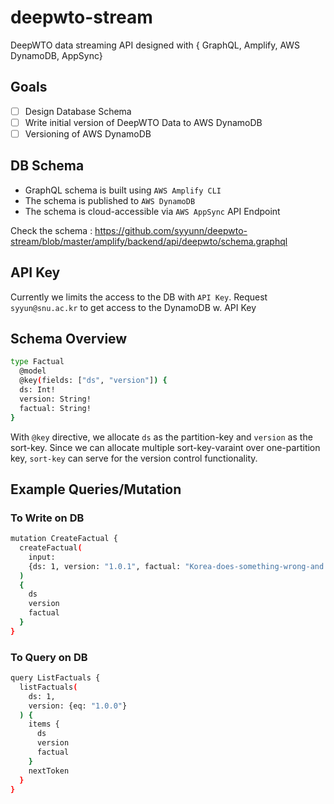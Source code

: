 # deepwto-stream
DeepWTO data streaming API designed with { GraphQL, Amplify, AWS DynamoDB, AppSync}

## Goals
- [ ] Design Database Schema
- [ ] Write initial version of DeepWTO Data to AWS DynamoDB
- [ ] Versioning of AWS DynamoDB

## DB Schema
  - GraphQL schema is built using `AWS Amplify CLI` 
  - The schema is published to `AWS DynamoDB` 
  - The schema is cloud-accessible via `AWS AppSync` API Endpoint

Check the schema :
https://github.com/syyunn/deepwto-stream/blob/master/amplify/backend/api/deepwto/schema.graphql

## API Key
Currently we limits the access to the DB with `API Key`. Request `syyun@snu.ac.kr` to get access to the DynamoDB w. API Key

## Schema Overview

```bash
type Factual
  @model
  @key(fields: ["ds", "version"]) {
  ds: Int!
  version: String!
  factual: String!
}
```
With `@key` directive, we allocate `ds` as the partition-key and `version` as the sort-key. Since we can allocate multiple sort-key-varaint over one-partition key, `sort-key` can serve for the version control functionality. 

## Example Queries/Mutation
### To Write on DB
```bash
mutation CreateFactual {
  createFactual(
    input: 
    {ds: 1, version: "1.0.1", factual: "Korea-does-something-wrong-and.."}
  ) 
  {
    ds
    version
    factual
  }
}
```

### To Query on DB

```bash
query ListFactuals {
  listFactuals(
    ds: 1,
    version: {eq: "1.0.0"}
  ) {
    items {
      ds
      version
      factual
    }
    nextToken
  }
}
```
